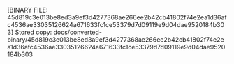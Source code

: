 [BINARY FILE: 45d819c3e013be8ed3a9ef3d4277368ae266ee2b42cb41802f74e2ea1d36afc4536ae33035126624a671633fc1ce53379d7d09119e9d04dae9520184b303]
Stored copy: docs/converted-binary/45d819c3e013be8ed3a9ef3d4277368ae266ee2b42cb41802f74e2ea1d36afc4536ae33035126624a671633fc1ce53379d7d09119e9d04dae9520184b303
